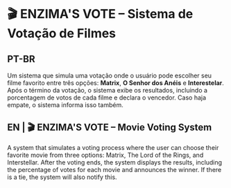 # 🎬 ENZIMA'S VOTE – Sistema de Votação de Filmes 

## PT-BR

Um sistema que simula uma votação onde o usuário pode escolher seu filme favorito entre três opções: **Matrix**, **O Senhor dos Anéis** e **Interestelar**. 
Após o término da votação, o sistema exibe os resultados, incluindo a porcentagem de votos de cada filme e declara o vencedor. 
Caso haja empate, o sistema informa isso também.


## EN | 🎬 ENZIMA'S VOTE – Movie Voting System 
A system that simulates a voting process where the user can choose their favorite movie from three options: Matrix, The Lord of the Rings, and Interstellar.
After the voting ends, the system displays the results, including the percentage of votes for each movie and announces the winner.
If there is a tie, the system will also notify this.
